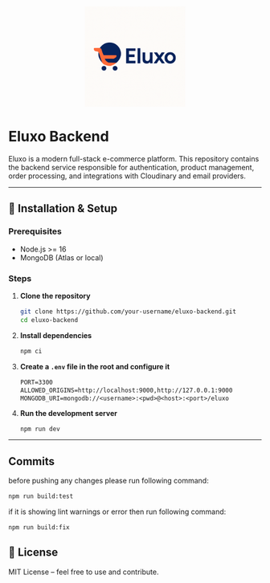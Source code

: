 <p align="center">
  <img src="./assets/eluxo-logo.png" alt="Eluxo Logo" width="200"/>
</p>

# Eluxo Backend

Eluxo is a modern full-stack e-commerce platform. This repository contains the backend service responsible for authentication, product management, order processing, and integrations with Cloudinary and email providers.

---

## 🧰 Installation & Setup

### Prerequisites

- Node.js >= 16
- MongoDB (Atlas or local)

### Steps

1. **Clone the repository**

   ```bash
   git clone https://github.com/your-username/eluxo-backend.git
   cd eluxo-backend
   ```

2. **Install dependencies**

   ```bash
   npm ci
   ```

3. **Create a `.env` file in the root and configure it**

   ```
   PORT=3300
   ALLOWED_ORIGINS=http://localhost:9000,http://127.0.0.1:9000
   MONGODB_URI=mongodb://<username>:<pwd>@<host>:<port>/eluxo

   ```

4. **Run the development server**
   ```bash
   npm run dev
   ```

---

## Commits

before pushing any changes please run following command:

```bash
npm run build:test
```

if it is showing lint warnings or error then run following command:

```bash
npm run build:fix
```

## 🪪 License

MIT License – feel free to use and contribute.
